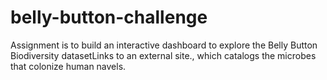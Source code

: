 # belly-button-challenge

Assignment is to build an interactive dashboard to explore the Belly Button Biodiversity datasetLinks to an external site., which catalogs the microbes that colonize human navels.
